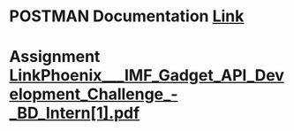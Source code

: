 # POSTMAN Documentation [Link](https://documenter.getpostman.com/view/41693711/2sAYXEDxpX)
# Assignment [Link]()[Phoenix___IMF_Gadget_API_Development_Challenge_-_BD_Intern[1].pdf](https://github.com/user-attachments/files/18808922/Phoenix___IMF_Gadget_API_Development_Challenge_-_BD_Intern.1.pdf)

